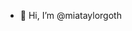 - 👋 Hi, I’m @miataylorgoth

<!---
miataylorgoth/miataylorgoth is a ✨ special ✨ repository because its `README.md` (this file) appears on your GitHub profile.
You can click the Preview link to take a look at your changes.
--->
